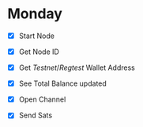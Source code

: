 # Monday

- [x] Start Node

- [x] Get Node ID

- [x] Get *Testnet*/*Regtest* Wallet Address

- [x] See Total Balance updated

- [x] Open Channel

- [x] Send Sats
